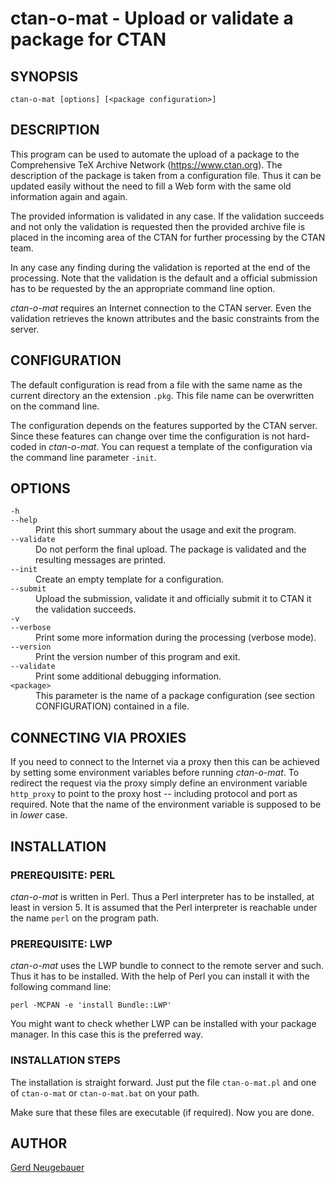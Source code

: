 # ctan-o-mat - Upload or validate a package for CTAN

## SYNOPSIS

```
ctan-o-mat [options] [<package configuration>]
```

## DESCRIPTION

This program can be used to automate the upload of a package to the
Comprehensive TeX Archive Network (https://www.ctan.org). The description
of the package is taken from a configuration file. Thus it can be updated easily without the need to fill a Web form with the same old information
again and again.

The provided information is validated in any case. If the validation
succeeds and not only the validation is requested then the provided
archive file is placed in the incoming area of the CTAN for further
processing by the CTAN team.

In any case any finding during the validation is reported at the end
of the processing. Note that the validation is the default and a
official submission has to be requested by the an appropriate command
line option.

*ctan-o-mat* requires an Internet connection to the CTAN server. Even the
validation retrieves the known attributes and the basic constraints
from the server.


## CONFIGURATION

The default configuration is read from a file with the same name as
the current directory an the extension `.pkg`. This file name can be
overwritten on the command line.

The configuration depends on the features supported by the CTAN server.
Since these features can change over time the configuration is not
hard-coded in *ctan-o-mat*. You can request a template of the
configuration via the command line parameter `-init`.


## OPTIONS

<dl>
  <dt><code>-h</code></dt>
  <dt><code>--help</code></dt>
  <dd>
    Print this short summary about the usage and exit the program.
  </dd>

  <dt><code>--validate</code></dt>
  <dd>
    Do not perform the final upload. The package is validated and the
    resulting messages are printed.
  </dd> 

  <dt><code>--init</code></dt>
  <dd>
    Create an empty template for a configuration.
  </dd>
  
  <dt><code>--submit</code></dt>
  <dd>
    Upload the submission, validate it and officially submit it to
    CTAN it the validation succeeds.
  </dd>
  
  <dt><code>-v</code></dt>
  <dt><code>--verbose</code></dt>
  <dd>
    Print some more information during the processing (verbose mode).
  </dd>

  <dt><code>--version</code></dt>
  <dd>
    Print the version number of this program and exit.
  </dd>

  <dt><code>--validate</code></dt>
  <dd>
    Print some additional debugging information.
  </dd>

  <dt><code>&lt;package&gt;</code></dt>
  <dd>
    This parameter is the name of a package configuration
    (see section CONFIGURATION) contained in a file.
  </dd>
</dl>

## CONNECTING VIA PROXIES

If you need to connect to the Internet via a proxy then this can be achieved
by setting some environment variables before running *ctan-o-mat*.
To redirect the request via the proxy simply define an environment variable
`http_proxy` to point to the proxy host -- including protocol and port as
required. Note that the name of the environment variable is supposed to be in *lower* case.


## INSTALLATION

### PREREQUISITE: PERL

*ctan-o-mat* is written in Perl. Thus a Perl interpreter has to be installed,
at least in version 5. It is assumed that the Perl interpreter is reachable
under the name `perl` on the program path.


### PREREQUISITE: LWP

*ctan-o-mat* uses the LWP bundle to connect to the remote server and such.
Thus it has to be installed. With the help of Perl you can install it with
the following command line: 

```
perl -MCPAN -e 'install Bundle::LWP'
```

You might want to check whether LWP can be installed with your package manager. In this case this is the preferred way.

### INSTALLATION STEPS

The installation is straight forward. Just put the file `ctan-o-mat.pl` and one of `ctan-o-mat` or `ctan-o-mat.bat` on your path.

Make sure that these files are executable (if required). Now you are done.


## AUTHOR

[Gerd Neugebauer](mailto:gene@gerd-neugebauer.de)

